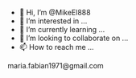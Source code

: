 - 👋 Hi, I’m @MikeEl888
- 👀 I’m interested in ...
- 🌱 I’m currently learning ...
- 💞️ I’m looking to collaborate on ...
- 📫 How to reach me ...

<!---
MikeEl888/MikeEl888 is a ✨ special ✨ repository because its `README.md` (this file) appears on your GitHub profile.
You can click the Preview link to take a look at your changes.
--->maria.fabian1971@gmail.com
